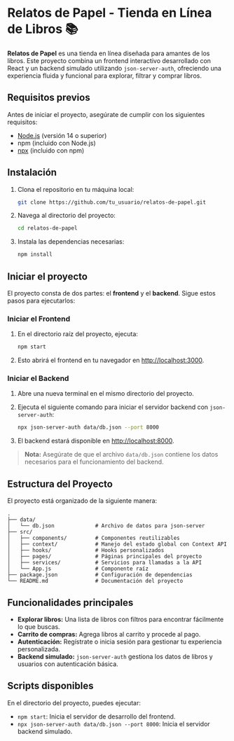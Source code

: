 # Relatos de Papel - Tienda en Línea de Libros 📚

**Relatos de Papel** es una tienda en línea diseñada para amantes de los libros. Este proyecto combina un frontend interactivo desarrollado con React y un backend simulado utilizando `json-server-auth`, ofreciendo una experiencia fluida y funcional para explorar, filtrar y comprar libros.

## Requisitos previos

Antes de iniciar el proyecto, asegúrate de cumplir con los siguientes requisitos:

- [Node.js](https://nodejs.org/) (versión 14 o superior)
- npm (incluido con Node.js)
- [npx](https://www.npmjs.com/package/npx) (incluido con npm)

## Instalación

1. Clona el repositorio en tu máquina local:

   ```bash
   git clone https://github.com/tu_usuario/relatos-de-papel.git
   ```

2. Navega al directorio del proyecto:

   ```bash
   cd relatos-de-papel
   ```

3. Instala las dependencias necesarias:

   ```bash
   npm install
   ```

## Iniciar el proyecto

El proyecto consta de dos partes: el **frontend** y el **backend**. Sigue estos pasos para ejecutarlos:

### Iniciar el Frontend

1. En el directorio raíz del proyecto, ejecuta:

   ```bash
   npm start
   ```

2. Esto abrirá el frontend en tu navegador en [http://localhost:3000](http://localhost:3000).

### Iniciar el Backend

1. Abre una nueva terminal en el mismo directorio del proyecto.

2. Ejecuta el siguiente comando para iniciar el servidor backend con `json-server-auth`:

   ```bash
   npx json-server-auth data/db.json --port 8000
   ```

3. El backend estará disponible en [http://localhost:8000](http://localhost:8000).

> **Nota:** Asegúrate de que el archivo `data/db.json` contiene los datos necesarios para el funcionamiento del backend.

## Estructura del Proyecto

El proyecto está organizado de la siguiente manera:

```
.
├── data/
│   └── db.json             # Archivo de datos para json-server
├── src/
│   ├── components/         # Componentes reutilizables
│   ├── context/            # Manejo del estado global con Context API
│   ├── hooks/              # Hooks personalizados
│   ├── pages/              # Páginas principales del proyecto
│   ├── services/           # Servicios para llamadas a la API
│   └── App.js              # Componente raíz
├── package.json            # Configuración de dependencias
└── README.md               # Documentación del proyecto
```

## Funcionalidades principales

- **Explorar libros:** Una lista de libros con filtros para encontrar fácilmente lo que buscas.
- **Carrito de compras:** Agrega libros al carrito y procede al pago.
- **Autenticación:** Regístrate o inicia sesión para gestionar tu experiencia personalizada.
- **Backend simulado:** `json-server-auth` gestiona los datos de libros y usuarios con autenticación básica.

## Scripts disponibles

En el directorio del proyecto, puedes ejecutar:

- `npm start`: Inicia el servidor de desarrollo del frontend.
- `npx json-server-auth data/db.json --port 8000`: Inicia el servidor backend simulado.



